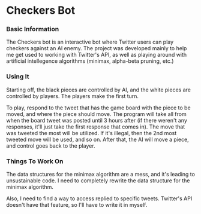 # Checkers Bot

### Basic Information

The Checkers bot is an interactive bot where Twitter users can play checkers against an AI enemy. The project was developed mainly to help me get used to working with Twitter's API, as well as playing around with artificial intellegence algorithms (minimax, alpha-beta pruning, etc.)

### Using It

Starting off, the black pieces are controlled by AI, and the white pieces are controlled by players. The players make the first turn.

To play, respond to the tweet that has the game board with the piece to be moved, and where the piece should move. The program will take all from when the board tweet was posted until 3 hours after (if there weren't any responses, it'll just take the first response that comes in). The move that was tweeted the most will be utilized. If it's illegal, then the 2nd most tweeted move will be used, and so on. After that, the AI will move a piece, and control goes back to the player.

### Things To Work On

The data structures for the minimax algorithm are a mess, and it's leading to unsustainable code. I need to completely rewrite the data structure for the minimax algorithm.

Also, I need to find a way to access replied to specific tweets. Twitter's API doesn't have that feature, so I'll have to write it in myself.
